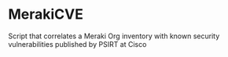 # MerakiCVE
Script that correlates a Meraki Org inventory with known security vulnerabilities published by PSIRT at Cisco
